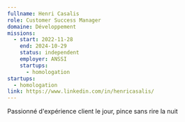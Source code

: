 ```yaml
---
fullname: Henri Casalis
role: Customer Success Manager
domaine: Développement
missions:
  - start: 2022-11-28
    end: 2024-10-29
    status: independent
    employer: ANSSI
    startups:
      - homologation
startups:
  - homologation
link: https://www.linkedin.com/in/henricasalis/
---
```

Passionné d'expérience client le jour, pince sans rire la nuit